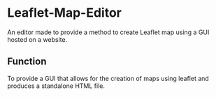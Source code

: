 # Leaflet-Map-Editor

An editor made to provide a method to create Leaflet map using a GUI hosted on a website.

## Function

To provide a GUI that allows for the creation of maps using leaflet and produces a standalone HTML file.
